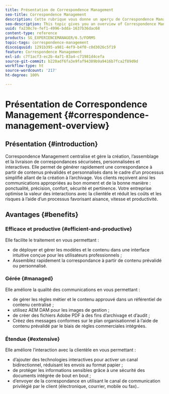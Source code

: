 ```yaml
---
title: Présentation de Correspondence Management
seo-title: Correspondence Management
description: Cette rubrique vous donne un aperçu de Correspondence Management.
seo-description: This topic gives you an overview of Correspondence Management.
uuid: fa230c7e-fef1-4996-bdda-1637b36dac68
content-type: reference
products: SG_EXPERIENCEMANAGER/6.5/FORMS
topic-tags: correspondence-management
discoiquuid: 1291b395-a981-4ef9-b4f0-c0d3026c5f19
feature: Correspondence Management
exl-id: c7f1acf3-ec2b-4a71-83a4-c71981d4cefa
source-git-commit: b220adf6fa3e9faf94389b9a9416b7fca2f89d9d
workflow-type: ht
source-wordcount: '217'
ht-degree: 100%

---
```


# Présentation de Correspondence Management {#correspondence-management-overview}

## Présentation {#introduction}

Correspondence Management centralise et gère la création, l’assemblage et la livraison de correspondances sécurisées, personnalisées et interactives. Elle permet de générer rapidement une correspondance à partir de contenus prévalidés et personnalisés dans le cadre d’un processus simplifié allant de la création à l’archivage. Vos clients reçoivent ainsi les communications appropriées au bon moment et de la bonne manière : ponctualité, précision, confort, sécurité et pertinence. Votre entreprise optimise la valeur des interactions avec la clientèle et réduit les coûts et les risques à l’aide d’un processus favorisant aisance, vitesse et productivité.

## Avantages {#benefits}

### Efficace et productive {#efficient-and-productive}

Elle facilite le traitement en vous permettant :

* de déployer et gérer les modèles et le contenu dans une interface intuitive conçue pour les utilisateurs professionnels ;
* Assemblez rapidement la correspondance à partir de contenu prévalidé ou personnalisé.

### Gérée {#managed}

Elle améliore la qualité des communications en vous permettant :

* de gérer les règles métier et le contenu approuvé dans un référentiel de contenu centralisé ;
* utilisez AEM DAM pour les images de gestion ;
* de créer des fichiers Adobe PDF à des fins d’archivage et d’audit ;
* Créez des messages conformes sur le plan organisationnel à l’aide de contenu prévalidé par le biais de règles commerciales intégrées.

### Étendue {#extensive}

Elle améliore l’interaction avec la clientèle en vous permettant :

* d’ajouter des technologies interactives pour activer un canal bidirectionnel, réduisant les envois au format papier ;
* de protéger les informations sensibles grâce à une sécurité des documents intégrée de bout en bout ;
* d’envoyer de la correspondance en utilisant le canal de communication privilégié par le client (électronique, courrier, mobile ou fax)..
